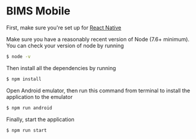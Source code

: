 # BIMS Mobile


First, make sure you're set up for [React Native](https://facebook.github.io/react-native/docs/getting-started.html#content)

Make sure you have a reasonably recent version of Node (7.6+ minimum). You can check your version of node by running

```sh
$ node -v
```

Then install all the dependencies by running
```sh
$ npm install
```

Open Android emulator, then run this command from terminal to install the application to the emulator
```sh
$ npm run android
```

Finally, start the application
```sh
$ npm run start
```
